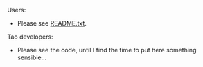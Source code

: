 Users: 

* Please see [README.txt](README.txt).

Tao developers:

* Please see the code, until I find the time to put here something sensible...
